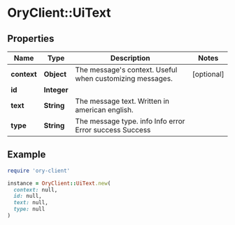 # OryClient::UiText

## Properties

| Name | Type | Description | Notes |
| ---- | ---- | ----------- | ----- |
| **context** | **Object** | The message&#39;s context. Useful when customizing messages. | [optional] |
| **id** | **Integer** |  |  |
| **text** | **String** | The message text. Written in american english. |  |
| **type** | **String** | The message type. info Info error Error success Success |  |

## Example

```ruby
require 'ory-client'

instance = OryClient::UiText.new(
  context: null,
  id: null,
  text: null,
  type: null
)
```

